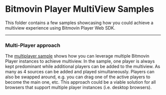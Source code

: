 # Bitmovin Player MultiView Samples

This folder contains a few samples showcasing how you could achieve a multiview experience using Bitmovin Player Web SDK.

---

### Multi-Player approach
The [multiplayer sample](multiplayer.html) shows how you can leverage multiple Bitmovin Player instances to achieve multiview.
In the sample, one player is always kept predominant while additional players can be added to the multiview. As many as 4 sources can be added and played simultaneously. Players can also be swapped around, e.g. you can drag one of the active players to become the main one, etc.
This approach could be a viable solution for all browsers that support multiple player instances (i.e. desktop browsers).
